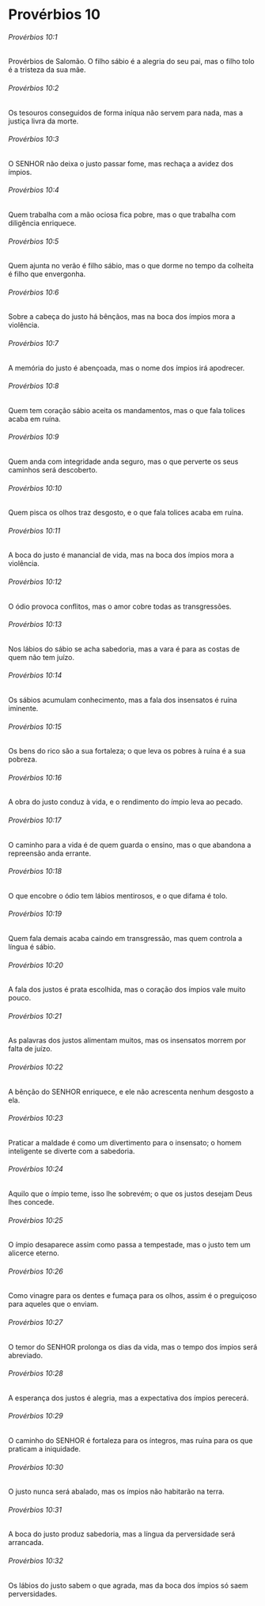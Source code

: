 # Provérbios 10

###### Provérbios 10:1

Provérbios de Salomão. O filho sábio é a alegria do seu pai, mas o filho tolo é a tristeza da sua mãe.

###### Provérbios 10:2

Os tesouros conseguidos de forma iníqua não servem para nada, mas a justiça livra da morte.

###### Provérbios 10:3

O SENHOR não deixa o justo passar fome, mas rechaça a avidez dos ímpios.

###### Provérbios 10:4

Quem trabalha com a mão ociosa fica pobre, mas o que trabalha com diligência enriquece.

###### Provérbios 10:5

Quem ajunta no verão é filho sábio, mas o que dorme no tempo da colheita é filho que envergonha.

###### Provérbios 10:6

Sobre a cabeça do justo há bênçãos, mas na boca dos ímpios mora a violência.

###### Provérbios 10:7

A memória do justo é abençoada, mas o nome dos ímpios irá apodrecer.

###### Provérbios 10:8

Quem tem coração sábio aceita os mandamentos, mas o que fala tolices acaba em ruína.

###### Provérbios 10:9

Quem anda com integridade anda seguro, mas o que perverte os seus caminhos será descoberto.

###### Provérbios 10:10

Quem pisca os olhos traz desgosto, e o que fala tolices acaba em ruína.

###### Provérbios 10:11

A boca do justo é manancial de vida, mas na boca dos ímpios mora a violência.

###### Provérbios 10:12

O ódio provoca conflitos, mas o amor cobre todas as transgressões.

###### Provérbios 10:13

Nos lábios do sábio se acha sabedoria, mas a vara é para as costas de quem não tem juízo.

###### Provérbios 10:14

Os sábios acumulam conhecimento, mas a fala dos insensatos é ruína iminente.

###### Provérbios 10:15

Os bens do rico são a sua fortaleza; o que leva os pobres à ruína é a sua pobreza.

###### Provérbios 10:16

A obra do justo conduz à vida, e o rendimento do ímpio leva ao pecado.

###### Provérbios 10:17

O caminho para a vida é de quem guarda o ensino, mas o que abandona a repreensão anda errante.

###### Provérbios 10:18

O que encobre o ódio tem lábios mentirosos, e o que difama é tolo.

###### Provérbios 10:19

Quem fala demais acaba caindo em transgressão, mas quem controla a língua é sábio.

###### Provérbios 10:20

A fala dos justos é prata escolhida, mas o coração dos ímpios vale muito pouco.

###### Provérbios 10:21

As palavras dos justos alimentam muitos, mas os insensatos morrem por falta de juízo.

###### Provérbios 10:22

A bênção do SENHOR enriquece, e ele não acrescenta nenhum desgosto a ela.

###### Provérbios 10:23

Praticar a maldade é como um divertimento para o insensato; o homem inteligente se diverte com a sabedoria.

###### Provérbios 10:24

Aquilo que o ímpio teme, isso lhe sobrevém; o que os justos desejam Deus lhes concede.

###### Provérbios 10:25

O ímpio desaparece assim como passa a tempestade, mas o justo tem um alicerce eterno.

###### Provérbios 10:26

Como vinagre para os dentes e fumaça para os olhos, assim é o preguiçoso para aqueles que o enviam.

###### Provérbios 10:27

O temor do SENHOR prolonga os dias da vida, mas o tempo dos ímpios será abreviado.

###### Provérbios 10:28

A esperança dos justos é alegria, mas a expectativa dos ímpios perecerá.

###### Provérbios 10:29

O caminho do SENHOR é fortaleza para os íntegros, mas ruína para os que praticam a iniquidade.

###### Provérbios 10:30

O justo nunca será abalado, mas os ímpios não habitarão na terra.

###### Provérbios 10:31

A boca do justo produz sabedoria, mas a língua da perversidade será arrancada.

###### Provérbios 10:32

Os lábios do justo sabem o que agrada, mas da boca dos ímpios só saem perversidades.

